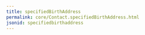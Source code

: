 ```yaml
---
title: specifiedBirthAddress
permalink: core/Contact.specifiedBirthAddress.html
jsonid: specifiedbirthaddress
---
```

